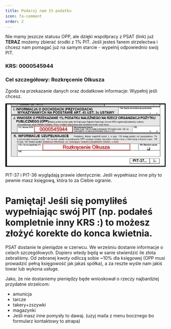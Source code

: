 ```yaml
---
title: Podaruj nam 1% podatku
icon: fa-comment
order: 2
---
```

Nie mamy jeszcze statusu OPP, ale dzięki współpracy z PSAT (link) już __TERAZ__ możemy zbierać środki z 1% PIT.
Jeśli jesteś fanem strzelectwa i chcesz nam pomagać już na samym starcie - wypelnij odpowiednio swój PIT.

### KRS: 0000545944
### Cel szczegółowy: Rozkręcenie Olkusza
Zgoda na przekazanie danych oraz dodatkowe informacje: Wypełnij jeśli chcesz.

![1%PIT na Rozkręcenie Olkusza](/assets/images/1proc.jpg)

PIT-37 i PIT-36 wyglądają prawie identycznie. Jeśli wypełniasz inne pity to pewnie masz księgową, która to za Ciebie ogranie.

# Pamiętaj! Jeśli się pomyliłeś wypełniając swój PIT (np. podałeś kompletnie inny KRS :) to możesz złożyć korekte do konca kwietnia.

PSAT dostanie te pieniądze w czerwcu. We wrześniu dostanie informacje o celach szczegółowych. Dopiero wtedy będą w sanie stwierdzić ile złota zebraliśmy. Od zebranej kwoty odliczą sobie ~10% dla księgowej (OPP musi prowadzić pełną księgowość jak jakaś spółka), a za reszte wyśle nam jakiś towar lub wykona usługe.

Jako, że nie dostaniemy pieniędzy będe wnioskował o rzeczy najbardziej przydatne strzelcom:
- amunicja
- tarcze
- takery+zszywki
- magazynki
- Jeśli masz inne pomysły to dawaj. (uzyj maila z menu bocznego bo formularz kontaktowy to atrapa)
